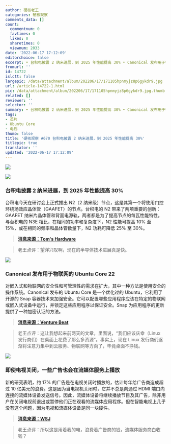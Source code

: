 ```yaml
---
author: 硬核老王
categories: 硬核观察
comments_data: []
count:
  commentnum: 0
  favtimes: 0
  likes: 0
  sharetimes: 0
  viewnum: 2033
date: '2022-06-17 17:12:09'
editorchoice: false
excerpt: • 台积电披露 2 纳米进展，到 2025 年性能提高 30% • Canonical 发布用于物联网的 Ubuntu Core 22 • 即使电视关闭，一些广告也会在流媒体服务上播放
fromurl: ''
id: 14722
islctt: false
largepic: /data/attachment/album/202206/17/171105hpnmyjz8p6gykdr9.jpg
url: /article-14722-1.html
pic: /data/attachment/album/202206/17/171105hpnmyjz8p6gykdr9.jpg.thumb.jpg
related: []
reviewer: ''
selector: ''
summary: • 台积电披露 2 纳米进展，到 2025 年性能提高 30% • Canonical 发布用于物联网的 Ubuntu Core 22 • 即使电视关闭，一些广告也会在流媒体服务上播放
tags:
- 芯片
- Ubuntu Core
- 电视
thumb: false
title: '硬核观察 #670 台积电披露 2 纳米进展，到 2025 年性能提高 30%'
titlepic: true
translator: ''
updated: '2022-06-17 17:12:09'
---
```


![](/data/attachment/album/202206/17/171105hpnmyjz8p6gykdr9.jpg)


![](/data/attachment/album/202206/17/171113zdhgxxxjsqnhnooq.jpg)


### 台积电披露 2 纳米进展，到 2025 年性能提高 30%


台积电今天在研讨会上正式推出 N2（2 纳米级）节点，这是其第一个将使用门控环绕场效应晶体管（GAAFET）的节点。台积电的 N2 带来了两项重要的创新：GAAFET 纳米片晶体管和背面电源轨，两者都是为了提高节点的每瓦性能特性。与台积电的 N3E 相比，在相同的功率和复杂度下，N2 性能可提高 10% 至 15%，或在相同的频率和晶体管数量下，N2 功耗可降低 25% 至 30%。



> 
> **[消息来源：Tom's Hardware](https://www.tomshardware.com/news/tsmc-reveals-2nm-fabrication-process)**
> 
> 
> 



> 
> 老王点评：望洋兴叹啊，现在的半导体技术进展真是快。
> 
> 
> 


![](/data/attachment/album/202206/17/171127dj786o22cgsg7csy.jpg)


### Canonical 发布用于物联网的 Ubuntu Core 22


对嵌入式和物联网的安全性和可管理性的需求在扩大，其中一种方法是使用安全的操作系统。Canonical 发布的 Ubuntu Core 是一个优化过的 Ubuntu，它利用了开源的 Snap 容器技术来加强安全。它可以配置哪些应用程序应该在特定的物联网或嵌入式设备中运行，并锁定这些应用程序以保证安全。Snap 为应用程序的更新提供了一种加密认证的方法。



> 
> **[消息来源：Venture Beat](https://venturebeat.com/2022/06/15/ubuntu-core-22-brings-real-time-linux-options-to-iot/)**
> 
> 
> 



> 
> 老王点评：这让我想起来前两天的文章，里面说，“我们应该庆幸（Linux 发行商们）在桌面上花费了那么多资源”。事实上，现在 Linux 发行商们逐渐将注意力集中到云服务、物联网等方向了，毕竟桌面不挣钱。
> 
> 
> 


![](/data/attachment/album/202206/17/171135n4rc85h3ywuvv38l.jpg)


### 即使电视关闭，一些广告也会在流媒体服务上播放


新的研究表明，约 17% 的广告是在电视关闭时播放的，估计每年给广告商造成超过 10 亿美元的浪费。这是因为当电视机关闭时，它并不总是向通过 HDMI 端口向连接的流媒体设备发送信号。因此，流媒体设备将继续播放节目及其广告，除非用户在关闭电视前退出或暂停他们正在观看的流媒体应用程序。但在智能电视上几乎没有这个问题，因为电视和流媒体设备是同一块硬件。



> 
> **[消息来源：WSJ](https://www.wsj.com/articles/some-ads-play-on-streaming-services-even-when-the-tv-is-off-study-finds-11655042401?mod=article_inline)**
> 
> 
> 



> 
> 老王点评：所以这是用着我的电，浪费着广告商的钱，流媒体服务商白收钱？
> 
> 
>